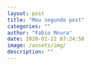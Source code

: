 ```yaml
---
layout: post
title: "Meu segundo post"
categories: ""
author: "Fabio Moura"
date: 2020-01-22 07:24:50
image: /assets/img/
description: ""
---
```


